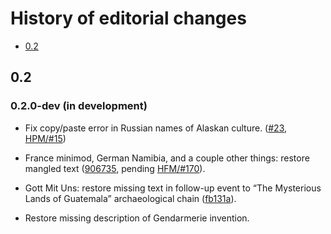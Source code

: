 History of editorial changes
============================

* [0.2](#02)

## 0.2

### 0.2.0-dev (in development)

- Fix copy/paste error in Russian names of Alaskan culture. ([#23], [HPM/#15])

  [#23]: https://github.com/moretrim/PFH/pull/23
  [HPM/#15]: https://github.com/arkhometha/Historical-Project-Mod/pull/15

- France minimod, German Namibia, and a couple other things: restore mangled text ([906735], pending
  [HFM/#170]).

  [906735]: https://github.com/moretrim/PFH/commit/9067354d70610e4f12644ef68f479ac109827172
  [HFM/#170]: https://github.com/SighPie/HFM/pull/170

- Gott Mit Uns: restore missing text in follow-up event to “The Mysterious Lands of Guatemala”
  archaeological chain ([fb131a]).

  [fb131a]: https://github.com/moretrim/PFH/commit/fb131aeb6e1ba26715e06e8059acc446a29eea94

- Restore missing description of Gendarmerie invention.
